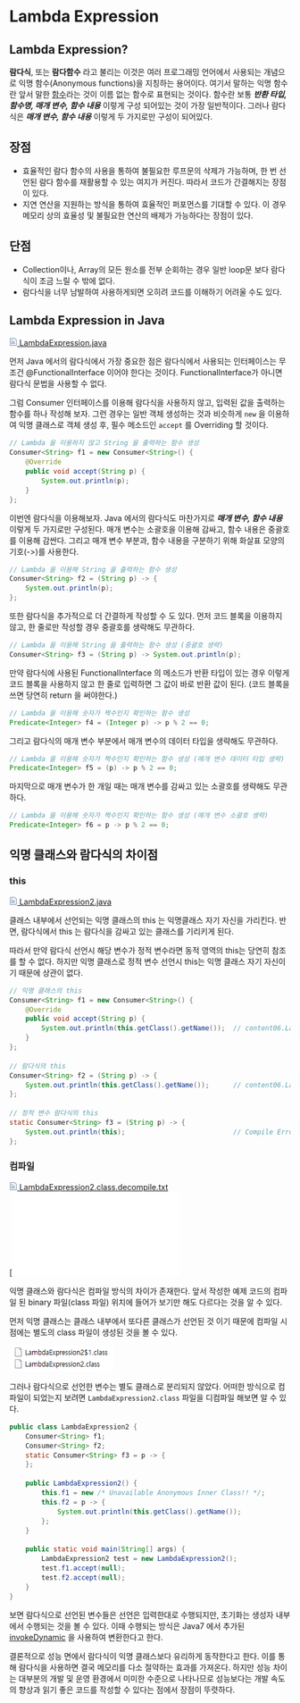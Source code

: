 # Lambda Expression

## Lambda Expression?
**람다식**, 또는 **람다함수** 라고 불리는 이것은 여러 프로그래밍 언어에서 사용되는 개념으로 익명 함수(Anonymous functions)을 지칭하는 용어이다.
여기서 말하는 익명 함수란 앞서 말한 [함수](./04-functional-programming.ko-KR.md#functional-programming-1)라는 것이 이름 없는 함수로 표현되는 것이다.
함수란 보통 ***반환 타입, 함수명, 매개 변수, 함수 내용*** 이렇게 구성 되어있는 것이 가장 일반적이다. 그러나 람다식은 ***매개 변수, 함수 내용*** 이렇게 두 가지로만 구성이 되어있다.

## 장점
* 효율적인 람다 함수의 사용을 통하여 불필요한 루프문의 삭제가 가능하며, 한 번 선언된 람다 함수를 재활용할 수 있는 여지가 커진다. 따라서 코드가 간결해지는 장점이 있다.
* 지연 연산을 지원하는 방식을 통하여 효율적인 퍼포먼스를 기대할 수 있다. 이 경우 메모리 상의 효율성 및 불필요한 연산의 배제가 가능하다는 장점이 있다.

## 단점
* Collection이나, Array의 모든 원소를 전부 순회하는 경우 일반 loop문 보다 람다식이 조금 느릴 수 밖에 없다.
* 람다식을 너무 남발하여 사용하게되면 오히려 코드를 이해하기 어려울 수도 있다.

## Lambda Expression in Java
[![LambdaExpression.java](../image/source-icon.png) LambdaExpression.java](../src/content06/LambdaExpression.java)

먼저 Java 에서의 람다식에서 가장 중요한 점은 람다식에서 사용되는 인터페이스는 무조건 @FunctionalInterface 이어야 한다는 것이다. FunctionalInterface가 아니면 람다식 문법을 사용할 수 없다.

그럼 Consumer 인터페이스를 이용해 람다식을 사용하지 않고, 입력된 값을 출력하는 함수를 하나 작성해 보자.
그런 경우는 일반 객체 생성하는 것과 비슷하게 `new` 을 이용하여 익명 클래스로 객체 생성 후, 필수 메소드인 `accept` 를 Overriding 할 것이다.
```java
// Lambda 을 이용하지 않고 String 을 출력하는 함수 생성
Consumer<String> f1 = new Consumer<String>() {
	@Override
	public void accept(String p) {
		System.out.println(p);
	}
};
```

이번엔 람다식을 이용해보자. Java 에서의 람다식도 마찬가지로 ***매개 변수, 함수 내용*** 이렇게 두 가지로만 구성된다. 매개 변수는 소괄호을 이용해 감싸고, 함수 내용은 중괄호를 이용해 감싼다.
그리고 매개 변수 부분과, 함수 내용을 구분하기 위해 화살표 모양의 기호(->)를 사용한다.
```java
// Lambda 을 이용해 String 을 출력하는 함수 생성
Consumer<String> f2 = (String p) -> {
	System.out.println(p);
};
```

또한 람다식을 추가적으로 더 간결하게 작성할 수 도 있다. 먼저 코드 블록을 이용하지 않고, 한 줄로만 작성할 경우 중괄호를 생략해도 무관하다.
```java
// Lambda 을 이용해 String 을 출력하는 함수 생성 (중괄호 생략)
Consumer<String> f3 = (String p) -> System.out.println(p);
```

만약 람다식에 사용된 FunctionalInterface 의 메소드가 반환 타입이 있는 경우
이렇게 코드 블록을 사용하지 않고 한 줄로 입력하면 그 값이 바로 반환 값이 된다. (코드 블록을 쓰면 당연히 return 을 써야한다.)
```java
// Lambda 을 이용해 숫자가 짝수인지 확인하는 함수 생성
Predicate<Integer> f4 = (Integer p) -> p % 2 == 0;
```

그리고 람다식의 매개 변수 부분에서 매개 변수의 데이터 타입을 생략해도 무관하다.
```java
// Lambda 을 이용해 숫자가 짝수인지 확인하는 함수 생성 (매개 변수 데이터 타입 생략)
Predicate<Integer> f5 = (p) -> p % 2 == 0;
```

마지막으로 매개 변수가 한 개일 때는 매개 변수를 감싸고 있는 소괄호를 생략해도 무관하다.
```java
// Lambda 을 이용해 숫자가 짝수인지 확인하는 함수 생성 (매개 변수 소괄호 생략)
Predicate<Integer> f6 = p -> p % 2 == 0;
```

## 익명 클래스와 람다식의 차이점

### this

[![LambdaExpression2.java](../image/source-icon.png) LambdaExpression2.java](../src/content06/LambdaExpression2.java)

클래스 내부에서 선언되는 익명 클래스의 this 는 익명클래스 자기 자신을 가리킨다.
반면, 람다식에서 this 는 람다식을 감싸고 있는 클래스를 기리키게 된다.

따라서 만약 람다식 선언시 해당 변수가 정적 변수라면 동적 영역의 this는 당연히 참조를 할 수 없다.
하지만 익명 클래스로 정적 변수 선언시 this는 익명 클래스 자기 자신이기 때문에 상관이 없다.

```java
// 익명 클래스의 this
Consumer<String> f1 = new Consumer<String>() {
	@Override
	public void accept(String p) {
		System.out.println(this.getClass().getName());	// content06.LambdaExpression2$1
	}
};

// 람다식의 this
Consumer<String> f2 = (String p) -> {
	System.out.println(this.getClass().getName());		// content06.LambdaExpression2
};

// 정적 변수 람다식의 this
static Consumer<String> f3 = (String p) -> {
	System.out.println(this);							// Compile Error
};
```

### 컴파일

[![LambdaExpression2.class.decompile.txt](../image/source-icon.png) LambdaExpression2.class.decompile.txt](../src/content06/LambdaExpression2.class.decompile.txt)  
[![LambdaExpression2$1.class.decompile.txt](../image/source-icon.png) LambdaExpression2$1.class.decompile.txt](../src/content06/LambdaExpression2$1.class.decompile.txt)

익명 클래스와 람다식은 컴파일 방식의 차이가 존재한다. 앞서 작성한 예제 코드의 컴파일 된 binary 파일(class 파일) 위치에 들어가 보기만 해도 다르다는 것을 알 수 있다.

먼저 익명 클래스는 클래스 내부에서 또다른 클래스가 선언된 것 이기 때문에 컴파일 시점에는 별도의 class 파일이 생성된 것을 볼 수 있다.

![컴파일 된 class 파일](../image/lambda-expression-compile.png)

그러나 람다식으로 선언한 변수는 별도 클래스로 분리되지 않았다. 어떠한 방식으로 컴파일이 되었는지 보려면 `LambdaExpression2.class` 파일을 디컴파일 해보면 알 수 있다.

```java
public class LambdaExpression2 {
    Consumer<String> f1;
    Consumer<String> f2;
    static Consumer<String> f3 = p -> {
    };

    public LambdaExpression2() {
        this.f1 = new /* Unavailable Anonymous Inner Class!! */;
        this.f2 = p -> {
            System.out.println(this.getClass().getName());
        };
    }

    public static void main(String[] args) {
        LambdaExpression2 test = new LambdaExpression2();
        test.f1.accept(null);
        test.f2.accept(null);
    }
}
```

보면 람다식으로 선언된 변수들은 선언은 입력한대로 수행되지만, 초기화는 생성자 내부에서 수행되는 것을 볼 수 있다. 
이때 수행되는 방식은 Java7 에서 추가된 [invokeDynamic](https://docs.oracle.com/javase/7/docs/api/java/lang/invoke/package-summary.html) 을 사용하여 변환한다고 한다.

결론적으로 성능 면에서 람다식이 익명 클래스보다 유리하게 동작한다고 한다. 이를 통해 람다식을 사용하면 결국 메모리를 다소 절약하는 효과를 가져온다.
하지만 성능 차이는 대부분의 개발 및 운영 환경에서 미미한 수준으로 나타나므로 성능보다는 개발 속도의 향상과 읽기 좋은 코드를 작성할 수 있다는 점에서 장점이 뚜렷하다.
